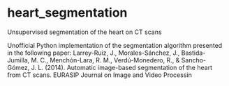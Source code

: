 # heart_segmentation
Unsupervised segmentation of the heart on CT scans

Unofficial Python implementation of the segmentation algorithm presented in the following paper: 
Larrey-Ruiz, J., Morales-Sánchez, J., Bastida-Jumilla, M. C., Menchón-Lara, R. M., Verdú-Monedero, R., & Sancho-Gómez, J. L. (2014). Automatic image-based segmentation of the heart from CT scans. EURASIP Journal on Image and Video Processin
